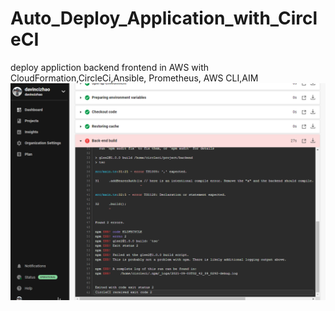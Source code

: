 # Auto_Deploy_Application_with_CircleCI
deploy appliction backend frontend in AWS with CloudFormation,CircleCi,Ansible, Prometheus, AWS CLI,AIM
![snapshot1](https://github.com/davincizhao/Auto_Deploy_Application_with_CircleCI/blob/main/snapshot/SCREENSHOT01.png)
